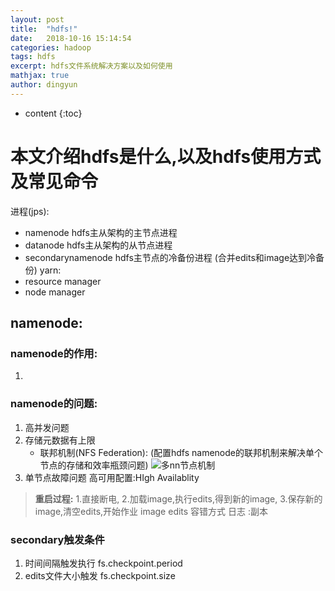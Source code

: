 ```yaml
---
layout: post
title:  "hdfs!"
date:   2018-10-16 15:14:54
categories: hadoop
tags: hdfs
excerpt: hdfs文件系统解决方案以及如何使用
mathjax: true
author: dingyun
---
```


* content
{:toc}
# 本文介绍hdfs是什么,以及hdfs使用方式及常见命令
进程(jps):
- namenode hdfs主从架构的主节点进程
- datanode hdfs主从架构的从节点进程
- secondarynamenode hdfs主节点的冷备份进程  (合并edits和image达到冷备份)
yarn:
- resource manager
- node manager
## namenode:
### namenode的作用:
1.
### namenode的问题:

1. 高并发问题
2. 存储元数据有上限
    * 联邦机制(NFS Federation): (配置hdfs namenode的联邦机制来解决单个节点的存储和效率瓶颈问题)
    ![多nn节点机制]()
3. 单节点故障问题
高可用配置:HIgh Availablity
>  **重启过程:**
>1.直接断电,
>2.加载image,执行edits,得到新的image,
>3.保存新的image,清空edits,开始作业
>image edits
容错方式  日志 :副本
### secondary触发条件
1. 时间间隔触发执行  fs.checkpoint.period
2. edits文件大小触发 fs.checkpoint.size



